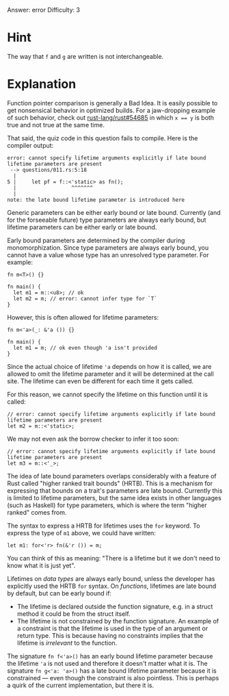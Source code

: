 Answer: error
Difficulty: 3

# Hint

The way that `f` and `g` are written is not interchangeable.

# Explanation

Function pointer comparison is generally a Bad Idea. It is easily possible to
get nonsensical behavior in optimized builds. For a jaw-dropping example of such
behavior, check out [rust-lang/rust#54685] in which `x == y` is both true and
not true at the same time.

[rust-lang/rust#54685]: https://github.com/rust-lang/rust/issues/54685

That said, the quiz code in this question fails to compile. Here is the compiler
output:

```
error: cannot specify lifetime arguments explicitly if late bound lifetime parameters are present
 --> questions/011.rs:5:18
  |
5 |     let pf = f::<'static> as fn();
  |                  ^^^^^^^
  |
note: the late bound lifetime parameter is introduced here
```

Generic parameters can be either early bound or late bound. Currently (and for
the forseeable future) type parameters are always early bound, but lifetime
parameters can be either early or late bound.

Early bound parameters are determined by the compiler during monomorphization.
Since type parameters are always early bound, you cannot have a value whose
type has an unresolved type parameter. For example:

```
fn m<T>() {}

fn main() {
  let m1 = m::<u8>; // ok
  let m2 = m; // error: cannot infer type for `T`
}
```
However, this is often allowed for lifetime parameters:

```
fn m<'a>(_: &'a ()) {}

fn main() {
  let m1 = m; // ok even though 'a isn't provided
}
```

Since the actual choice of lifetime `'a` depends on how it is called, we are
allowed to omit the lifetime parameter and it will be determined at the call
site. The lifetime can even be different for each time it gets called.

For this reason, we cannot specify the lifetime on this function until it is
called: 

```
// error: cannot specify lifetime arguments explicitly if late bound lifetime parameters are present
let m2 = m::<'static>;
```

We may not even ask the borrow checker to infer it too soon:

```
// error: cannot specify lifetime arguments explicitly if late bound lifetime parameters are present
let m3 = m::<'_>;
```

The idea of late bound parameters overlaps considerably with a feature of Rust
called "higher ranked trait bounds" (HRTB). This is a mechanism for expressing
that bounds on a trait's parameters are late bound. Currently this is limited to
lifetime parameters, but the same idea exists in other languages (such as
Haskell) for type parameters, which is where the term "higher ranked" comes
from.

The syntax to express a HRTB for lifetimes uses the `for` keyword. To express
the type of `m1` above, we could have written:

```
let m1: for<'r> fn(&'r ()) = m;
```
You can think of this as meaning: "There is a lifetime but it we don't need to
know what it is just yet".

Lifetimes on _data types_ are always early bound, unless the developer has
explicitly used the HRTB `for` syntax. On _functions_, lifetimes are late bound
by default, but can be early bound if:

* The lifetime is declared outside the function signature, e.g. in a struct
  method it could be from the struct itself.
* The lifetime is not constrained by the function signature. An example of a
  constraint is that the lifetime is used in the type of an argument or return 
  type. This is because having no constraints implies that the lifetime is
  _irrelevant_ to the function.

The signature `fn f<'a>()` has an early bound lifetime parameter because the
lifetime `'a` is not used and therefore it doesn't matter what it is. The
signature `fn g<'a: 'a>()` has a late bound lifetime parameter because it is
constrained — even though the constraint is also pointless. This is perhaps a
quirk of the current implementation, but there it is.